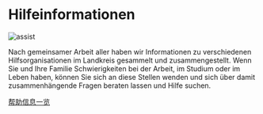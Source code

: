# Hilfeinformationen

![assist](https://img-1304915546.file.myqcloud.com/images/20211017/assis.jpg)

Nach gemeinsamer Arbeit aller haben wir Informationen zu verschiedenen Hilfsorganisationen im Landkreis gesammelt und zusammengestellt. Wenn Sie und Ihre Familie Schwierigkeiten bei der Arbeit, im Studium oder im Leben haben, können Sie sich an diese Stellen wenden und sich über damit zusammenhängende Fragen beraten lassen und Hilfe suchen.

[帮助信息一览](https://img-1304915546.cos.ap-hongkong.myqcloud.com/files/20211017/%E5%B8%AE%E5%8A%A9%E4%BF%A1%E6%81%AF%E4%B8%80%E8%A7%88.xlsx)
